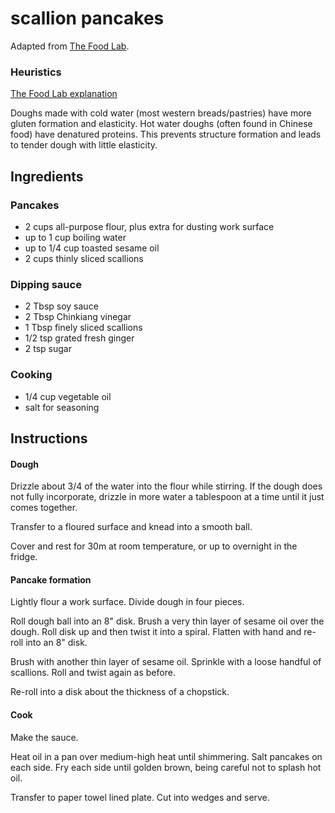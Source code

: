 # scallion pancakes

Adapted from [The Food Lab](https://www.seriouseats.com/recipes/2011/04/extra-flaky-scallion-pancakes-recipe.html).

### Heuristics

[The Food Lab explanation](https://www.seriouseats.com/2011/04/the-food-lab-how-to-make-scallion-pancakes-chinese-appetizers.html)

Doughs made with cold water (most western breads/pastries) have more gluten formation and elasticity. Hot water doughs (often found in Chinese food) have denatured proteins. This prevents structure formation and leads to tender dough with little elasticity.

## Ingredients

### Pancakes

- 2 cups all-purpose flour, plus extra for dusting work surface
- up to 1 cup boiling water
- up to 1/4 cup toasted sesame oil
- 2 cups thinly sliced scallions

### Dipping sauce
- 2 Tbsp soy sauce
- 2 Tbsp Chinkiang vinegar
- 1 Tbsp finely sliced scallions
- 1/2 tsp grated fresh ginger
- 2 tsp sugar

### Cooking
- 1/4 cup vegetable oil
- salt for seasoning


## Instructions

#### Dough

Drizzle about 3/4 of the water into the flour while stirring. If the dough does not fully incorporate, drizzle in more water a tablespoon at a time until it just comes together.

Transfer to a floured surface and knead into a smooth ball.

Cover and rest for 30m at room temperature, or up to overnight in the fridge.

#### Pancake formation

Lightly flour a work surface. Divide dough in four pieces.

Roll dough ball into an 8" disk. Brush a very thin layer of sesame oil over the dough. Roll disk up and then twist it into a spiral. Flatten with hand and re-roll into an 8" disk.

Brush with another thin layer of sesame oil. Sprinkle with a loose handful of scallions. Roll and twist again as before.

Re-roll into a disk about the thickness of a chopstick.

#### Cook

Make the sauce.

Heat oil in a pan over medium-high heat until shimmering. Salt pancakes on each side. Fry each side until golden brown, being careful not to splash hot oil.

Transfer to paper towel lined plate. Cut into wedges and serve.
